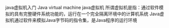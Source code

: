 java虚拟机入门
Java virtual machine java虚拟机
所谓虚拟机是指：通过软件模拟的具有完整硬件系统功能的，运行在一个完全隔离环境中的计算机系统
Java虚拟机通过软件来模拟Java字节码的指令集，是Java程序的运行环境